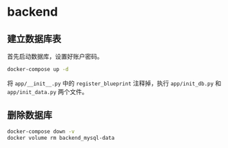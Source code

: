 # backend

## 建立数据库表

首先启动数据库，设置好账户密码。

```bash
docker-compose up -d
```

将 `app/__init__.py` 中的 `register_blueprint` 注释掉，执行 `app/init_db.py` 和 `app/init_data.py` 两个文件。

## 删除数据库

```bash
docker-compose down -v
docker volume rm backend_mysql-data
```
